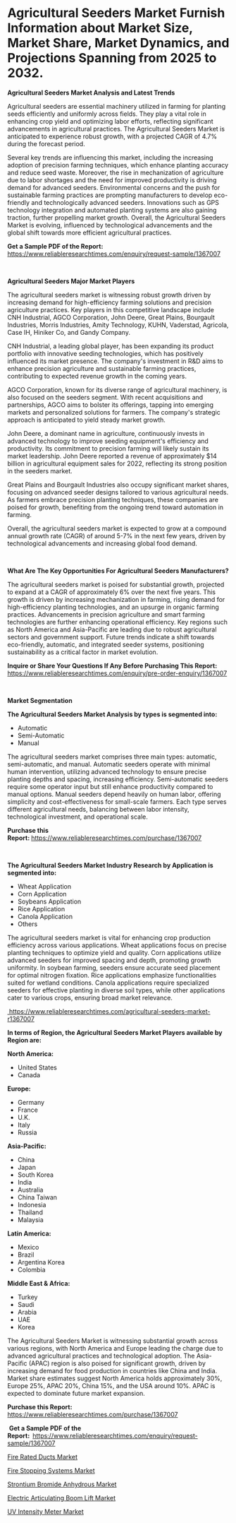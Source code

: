 <p><h1>Agricultural Seeders Market Furnish Information about Market Size, Market Share, Market Dynamics, and Projections Spanning from 2025 to 2032.</h1></p><p><strong>Agricultural Seeders Market Analysis and Latest Trends</strong></p>
<p><p>Agricultural seeders are essential machinery utilized in farming for planting seeds efficiently and uniformly across fields. They play a vital role in enhancing crop yield and optimizing labor efforts, reflecting significant advancements in agricultural practices. The Agricultural Seeders Market is anticipated to experience robust growth, with a projected CAGR of 4.7% during the forecast period. </p><p>Several key trends are influencing this market, including the increasing adoption of precision farming techniques, which enhance planting accuracy and reduce seed waste. Moreover, the rise in mechanization of agriculture due to labor shortages and the need for improved productivity is driving demand for advanced seeders. Environmental concerns and the push for sustainable farming practices are prompting manufacturers to develop eco-friendly and technologically advanced seeders. Innovations such as GPS technology integration and automated planting systems are also gaining traction, further propelling market growth. Overall, the Agricultural Seeders Market is evolving, influenced by technological advancements and the global shift towards more efficient agricultural practices.</p></p>
<p><strong>Get a Sample PDF of the Report:&nbsp;</strong> <a href="https://www.reliableresearchtimes.com/enquiry/request-sample/1367007?utm_campaign=3546&utm_medium=2&utm_source=Github&utm_content=ia&utm_term=22032025&utm_id=agricultural-seeders">https://www.reliableresearchtimes.com/enquiry/request-sample/1367007</a></p>
<p>&nbsp;</p>
<p><strong>Agricultural Seeders Major Market Players</strong></p>
<p><p>The agricultural seeders market is witnessing robust growth driven by increasing demand for high-efficiency farming solutions and precision agriculture practices. Key players in this competitive landscape include CNH Industrial, AGCO Corporation, John Deere, Great Plains, Bourgault Industries, Morris Industries, Amity Technology, KUHN, Vaderstad, Agricola, Case IH, Hiniker Co, and Gandy Company.</p><p>CNH Industrial, a leading global player, has been expanding its product portfolio with innovative seeding technologies, which has positively influenced its market presence. The company's investment in R&D aims to enhance precision agriculture and sustainable farming practices, contributing to expected revenue growth in the coming years.</p><p>AGCO Corporation, known for its diverse range of agricultural machinery, is also focused on the seeders segment. With recent acquisitions and partnerships, AGCO aims to bolster its offerings, tapping into emerging markets and personalized solutions for farmers. The company's strategic approach is anticipated to yield steady market growth.</p><p>John Deere, a dominant name in agriculture, continuously invests in advanced technology to improve seeding equipment's efficiency and productivity. Its commitment to precision farming will likely sustain its market leadership. John Deere reported a revenue of approximately $14 billion in agricultural equipment sales for 2022, reflecting its strong position in the seeders market.</p><p>Great Plains and Bourgault Industries also occupy significant market shares, focusing on advanced seeder designs tailored to various agricultural needs. As farmers embrace precision planting techniques, these companies are poised for growth, benefiting from the ongoing trend toward automation in farming.</p><p>Overall, the agricultural seeders market is expected to grow at a compound annual growth rate (CAGR) of around 5-7% in the next few years, driven by technological advancements and increasing global food demand.</p></p>
<p>&nbsp;</p>
<p><strong>What Are The Key Opportunities For Agricultural Seeders Manufacturers?</strong></p>
<p><p>The agricultural seeders market is poised for substantial growth, projected to expand at a CAGR of approximately 6% over the next five years. This growth is driven by increasing mechanization in farming, rising demand for high-efficiency planting technologies, and an upsurge in organic farming practices. Advancements in precision agriculture and smart farming technologies are further enhancing operational efficiency. Key regions such as North America and Asia-Pacific are leading due to robust agricultural sectors and government support. Future trends indicate a shift towards eco-friendly, automatic, and integrated seeder systems, positioning sustainability as a critical factor in market evolution.</p></p>
<p><strong>Inquire or Share Your Questions If Any Before Purchasing This Report:</strong> <a href="https://www.reliableresearchtimes.com/enquiry/pre-order-enquiry/1367007?utm_campaign=3546&utm_medium=2&utm_source=Github&utm_content=ia&utm_term=22032025&utm_id=agricultural-seeders">https://www.reliableresearchtimes.com/enquiry/pre-order-enquiry/1367007</a></p>
<p>&nbsp;</p>
<p><strong>Market Segmentation</strong></p>
<p><strong>The Agricultural Seeders Market Analysis by types is segmented into:</strong></p>
<p><ul><li>Automatic</li><li>Semi-Automatic</li><li>Manual</li></ul></p>
<p><p>The agricultural seeders market comprises three main types: automatic, semi-automatic, and manual. Automatic seeders operate with minimal human intervention, utilizing advanced technology to ensure precise planting depths and spacing, increasing efficiency. Semi-automatic seeders require some operator input but still enhance productivity compared to manual options. Manual seeders depend heavily on human labor, offering simplicity and cost-effectiveness for small-scale farmers. Each type serves different agricultural needs, balancing between labor intensity, technological investment, and operational scale.</p></p>
<p><strong>Purchase this Report:&nbsp;</strong><a href="https://www.reliableresearchtimes.com/purchase/1367007?utm_campaign=3546&utm_medium=2&utm_source=Github&utm_content=ia&utm_term=22032025&utm_id=agricultural-seeders">https://www.reliableresearchtimes.com/purchase/1367007</a></p>
<p>&nbsp;</p>
<p><strong>The Agricultural Seeders Market Industry Research by Application is segmented into:</strong></p>
<p><ul><li>Wheat Application</li><li>Corn Application</li><li>Soybeans Application</li><li>Rice Application</li><li>Canola Application</li><li>Others</li></ul></p>
<p><p>The agricultural seeders market is vital for enhancing crop production efficiency across various applications. Wheat applications focus on precise planting techniques to optimize yield and quality. Corn applications utilize advanced seeders for improved spacing and depth, promoting growth uniformity. In soybean farming, seeders ensure accurate seed placement for optimal nitrogen fixation. Rice applications emphasize functionalities suited for wetland conditions. Canola applications require specialized seeders for effective planting in diverse soil types, while other applications cater to various crops, ensuring broad market relevance.</p></p>
<p><a href="https://www.reliableresearchtimes.com/agricultural-seeders-market-r1367007?utm_campaign=3546&utm_medium=2&utm_source=Github&utm_content=ia&utm_term=22032025&utm_id=agricultural-seeders">&nbsp;https://www.reliableresearchtimes.com/agricultural-seeders-market-r1367007</a></p>
<p><strong>In terms of Region, the Agricultural Seeders Market Players available by Region are:</strong></p>
<p>
    <p> <strong> North America: </strong>
        <ul>
            <li>United States</li>
            <li>Canada</li>
        </ul>
        </p> 
    <p> <strong> Europe: </strong>
        <ul>
            <li>Germany</li>
            <li>France</li>
            <li>U.K.</li>
            <li>Italy</li>
            <li>Russia</li>
        </ul>
        </p> 
    <p> <strong> Asia-Pacific: </strong>
        <ul>
            <li>China</li>
            <li>Japan</li>
            <li>South Korea</li>
            <li>India</li>
            <li>Australia</li>
            <li>China Taiwan</li>
            <li>Indonesia</li>
            <li>Thailand</li>
            <li>Malaysia</li>
        </ul>
        </p> 
    <p> <strong> Latin America: </strong>
        <ul>
            <li>Mexico</li>
            <li>Brazil</li>
            <li>Argentina Korea</li>
            <li>Colombia</li>
        </ul>
        </p> 
    <p> <strong> Middle East & Africa: </strong>
        <ul>
            <li>Turkey</li>
            <li>Saudi</li>
            <li>Arabia</li>
            <li>UAE</li>
            <li>Korea</li>
        </ul>
    </p>
    </p>
<p><p>The Agricultural Seeders Market is witnessing substantial growth across various regions, with North America and Europe leading the charge due to advanced agricultural practices and technological adoption. The Asia-Pacific (APAC) region is also poised for significant growth, driven by increasing demand for food production in countries like China and India. Market share estimates suggest North America holds approximately 30%, Europe 25%, APAC 20%, China 15%, and the USA around 10%. APAC is expected to dominate future market expansion.</p></p>
<p><strong>Purchase this Report: </strong><a href="https://www.reliableresearchtimes.com/purchase/1367007?utm_campaign=3546&utm_medium=2&utm_source=Github&utm_content=ia&utm_term=22032025&utm_id=agricultural-seeders">https://www.reliableresearchtimes.com/purchase/1367007</a></p>
<p>&nbsp;<strong>Get a Sample PDF of the Report:&nbsp;&nbsp;</strong><a href="https://www.reliableresearchtimes.com/enquiry/request-sample/1367007?utm_campaign=3546&utm_medium=2&utm_source=Github&utm_content=ia&utm_term=22032025&utm_id=agricultural-seeders">https://www.reliableresearchtimes.com/enquiry/request-sample/1367007</a></p>
<p><strong></strong></p>
<p><p><a href="https://www.linkedin.com/pulse/future-assessment-forecast-global-fire-rated-ducts-kfe8f?utm_campaign=3546&utm_medium=2&utm_source=Github&utm_content=ia&utm_term=22032025&utm_id=agricultural-seeders">Fire Rated Ducts Market</a></p><p><a href="https://www.linkedin.com/pulse/fire-stopping-systems-market-analysis-2025-2032-trends-0lplf?utm_campaign=3546&utm_medium=2&utm_source=Github&utm_content=ia&utm_term=22032025&utm_id=agricultural-seeders">Fire Stopping Systems Market</a></p><p><a href="https://github.com/haajipauget/Market-Research-Report-List-1/blob/main/strontium-bromide-anhydrous-market.md?utm_campaign=3546&utm_medium=2&utm_source=Github&utm_content=ia&utm_term=22032025&utm_id=agricultural-seeders">Strontium Bromide Anhydrous Market</a></p><p><a href="https://www.linkedin.com/pulse/insights-electric-articulating-boom-lift-market-size-which-expanding-pgr6f?utm_campaign=3546&utm_medium=2&utm_source=Github&utm_content=ia&utm_term=22032025&utm_id=agricultural-seeders">Electric Articulating Boom Lift Market</a></p><p><a href="https://www.linkedin.com/pulse/thorough-review-uv-intensity-meter-market-size-share-revenue-5zovf?utm_campaign=3546&utm_medium=2&utm_source=Github&utm_content=ia&utm_term=22032025&utm_id=agricultural-seeders">UV Intensity Meter Market</a></p></p>